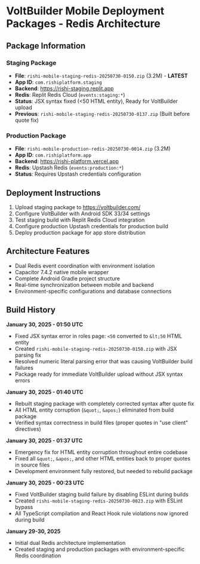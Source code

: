 # VoltBuilder Mobile Deployment Packages - Redis Architecture

## Package Information

### Staging Package
- **File**: `rishi-mobile-staging-redis-20250730-0150.zip` (3.2M) - **LATEST**
- **App ID**: `com.rishiplatform.staging`
- **Backend**: https://rishi-staging.replit.app
- **Redis**: Replit Redis Cloud (`events:staging:*`)
- **Status**: JSX syntax fixed (&lt;50 HTML entity), Ready for VoltBuilder upload
- **Previous**: `rishi-mobile-staging-redis-20250730-0137.zip` (Built before quote fix)

### Production Package  
- **File**: `rishi-mobile-production-redis-20250730-0014.zip` (3.2M)
- **App ID**: `com.rishiplatform.app`
- **Backend**: https://rishi-platform.vercel.app
- **Redis**: Upstash Redis (`events:production:*`)
- **Status**: Requires Upstash credentials configuration

## Deployment Instructions

1. Upload staging package to https://voltbuilder.com/
2. Configure VoltBuilder with Android SDK 33/34 settings
3. Test staging build with Replit Redis Cloud integration
4. Configure production Upstash credentials for production build
5. Deploy production package for app store distribution

## Architecture Features

- Dual Redis event coordination with environment isolation
- Capacitor 7.4.2 native mobile wrapper
- Complete Android Gradle project structure
- Real-time synchronization between mobile and backend
- Environment-specific configurations and database connections

## Build History

**January 30, 2025 - 01:50 UTC**
- Fixed JSX syntax error in roles page: `<50` converted to `&lt;50` HTML entity
- Created `rishi-mobile-staging-redis-20250730-0150.zip` with JSX parsing fix
- Resolved numeric literal parsing error that was causing VoltBuilder build failures
- Package ready for immediate VoltBuilder upload without JSX syntax errors

**January 30, 2025 - 01:40 UTC**
- Rebuilt staging package with completely corrected syntax after quote fix
- All HTML entity corruption (`&quot;`, `&apos;`) eliminated from build package
- Verified syntax correctness in build files (proper quotes in "use client" directives)

**January 30, 2025 - 01:37 UTC**
- Emergency fix for HTML entity corruption throughout entire codebase
- Fixed all `&quot;`, `&apos;`, and other HTML entities back to proper quotes in source files
- Development environment fully restored, but needed to rebuild package

**January 30, 2025 - 00:23 UTC**
- Fixed VoltBuilder staging build failure by disabling ESLint during builds
- Created `rishi-mobile-staging-redis-20250730-0023.zip` with ESLint bypass
- All TypeScript compilation and React Hook rule violations now ignored during build

**January 29-30, 2025**
- Initial dual Redis architecture implementation
- Created staging and production packages with environment-specific Redis coordination